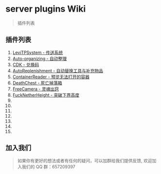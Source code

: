 # server plugins Wiki

> 插件列表

## 插件列表

1. [LeviTPSystem - 传送系统](/plugins/1.md)
2. [Auto-organizing - 自动整理](/plugins/2.md)
3. [CDK - 兑换码](/plugins/3.md)
4. [AutoReplenishment - 自动替换工具与补充物品](/plugins/4.md)
5. [ContainerReader - 预览无法打开的容器](/plugins/5.md)
6. [DeathChest - 死亡掉落箱](/plugins/6.md)
7. [FreeCamera - 灵魂出窍](/plugins/7.md)
8. [FuckNetherHeight - 突破下界高度](/plugins/8.md)
9.
10.
11.
12.
13.
14.
15.

## 加入我们

> 如果你有更好的想法或者有任何的疑问，可以加群给我们提供反馈, 欢迎加入我们的 QQ 群：657209397
